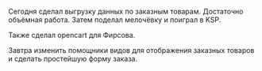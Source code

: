 Сегодня сделал выгрузку данных по заказным товарам.
Достаточно объёмная работа.
Затем поделал мелочёвку и поиграл в KSP.

Также сделал opencart для Фирсова.

Завтра изменить помощники видов для отображения заказных товаров и сделать простейшую форму заказа.